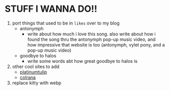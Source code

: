 # STUFF I WANNA DO!!

1) port things that used to be in `likes` over to my blog
    - antonymph
        - write about how much i love this song. also write about how i found the song thru the antonymph pop-up music video, and how impressive that website is too (antonymph, vylet pony, and a pop-up music video)
    - goodbye to halos
        - write some words abt how great goodbye to halos is
3) other cool sites to add
    - [platinumtulip](https://platinumtulip.garden/)
    - [colrana](https://colrana.neocities.org/)
4) replace kitty with webp